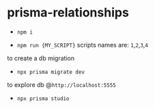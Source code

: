 # prisma-relationships

- `npm i`

- `npm run {MY_SCRIPT}` scripts names are: `1`,`2`,`3`,`4`

to create a db migration

- `npx prisma migrate dev`

to explore db @`http://localhost:5555`

- `npx prisma studio`